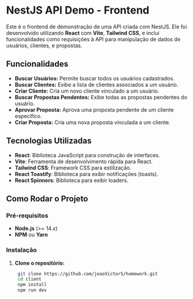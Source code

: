 # NestJS API Demo - Frontend

Este é o frontend de demonstração de uma API criada com NestJS. Ele foi desenvolvido utilizando **React** com **Vite**, **Tailwind CSS**, e inclui funcionalidades como requisições à API para manipulação de dados de usuários, clientes, e propostas.

## Funcionalidades

- **Buscar Usuários:** Permite buscar todos os usuários cadastrados.
- **Buscar Clientes:** Exibe a lista de clientes associados a um usuário.
- **Criar Cliente:** Cria um novo cliente vinculado a um usuário.
- **Buscar Propostas Pendentes:** Exibe todas as propostas pendentes do usuário.
- **Aprovar Proposta:** Aprova uma proposta pendente de um cliente específico.
- **Criar Proposta:** Cria uma nova proposta vinculada a um cliente.

## Tecnologias Utilizadas

- **React**: Biblioteca JavaScript para construção de interfaces.
- **Vite**: Ferramenta de desenvolvimento rápida para React.
- **Tailwind CSS**: Framework CSS para estilização.
- **React Toastify**: Biblioteca para exibir notificações (toasts).
- **React Spinners**: Biblioteca para exibir loaders.

## Como Rodar o Projeto

### Pré-requisitos

- **Node.js** (>= 14.x)
- **NPM** ou **Yarn**

### Instalação

1. **Clone o repositório:**

   ```bash
    git clone https://github.com/joaoVictorS/homework.git
    cd client
    npm install
    npm run dev